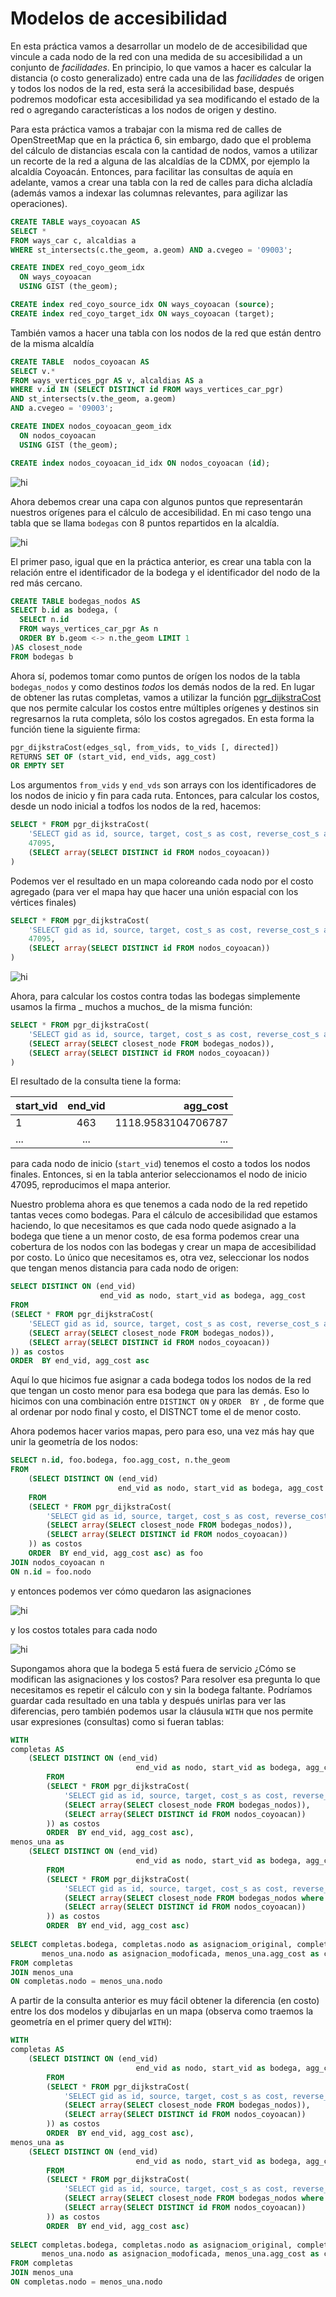 # Modelos de accesibilidad

En esta práctica vamos a desarrollar un modelo de de accesibilidad que vincule a cada nodo de la red con una medida de su accesibilidad a un conjunto de _facilidades_. En principio, lo que vamos a hacer es calcular la distancia (o costo generalizado) entre cada una de las _facilidades_ de origen y todos los nodos de la red, esta será la accesibilidad base, después podremos modoficar esta accesibilidad ya sea modificando el estado de la red o agregando características a los nodos de origen y destino.

Para esta práctica vamos a trabajar con la misma red de calles de OpenStreetMap que en la práctica 6, sin embargo, dado que el problema del cálculo de distancias escala con la cantidad de nodos, vamos a utilizar un recorte de la red a alguna de las alcaldías de la CDMX, por ejemplo la alcaldía Coyoacán. Entonces, para facilitar las consultas de aquía en adelante, vamos a crear una tabla con la red de calles para dicha alcladía (además vamos a indexar las columnas relevantes, para agilizar las operaciones).

````sql
CREATE TABLE ways_coyoacan AS 
SELECT * 
FROM ways_car c, alcaldias a 
WHERE st_intersects(c.the_geom, a.geom) AND a.cvegeo = '09003';

CREATE INDEX red_coyo_geom_idx
  ON ways_coyoacan
  USING GIST (the_geom);

CREATE index red_coyo_source_idx ON ways_coyoacan (source);
CREATE index red_coyo_target_idx ON ways_coyoacan (target);

````

También vamos a hacer una tabla con los nodos de la red que están dentro de la misma alcaldía

````sql
CREATE TABLE  nodos_coyoacan AS
SELECT v.* 
FROM ways_vertices_pgr AS v, alcaldias AS a
WHERE v.id IN (SELECT DISTINCT id FROM ways_vertices_car_pgr)
AND st_intersects(v.the_geom, a.geom)
AND a.cvegeo = '09003';

CREATE INDEX nodos_coyoacan_geom_idx
  ON nodos_coyoacan
  USING GIST (the_geom);

CREATE index nodos_coyoacan_id_idx ON nodos_coyoacan (id);

````



<img src="img/recorte_coyoacan.png" alt="hi" class="inline"/>

Ahora debemos crear una capa con algunos puntos que representarán nuestros orígenes para el cálculo de accesibilidad. En mi caso tengo una tabla que se llama `bodegas` con 8 puntos repartidos en la alcaldía.

<img src="img/bodegas.png" alt="hi" class="inline"/>

El primer paso, igual que en la práctica anterior, es crear una tabla con la relación entre el identificador de la bodega y el identificador del nodo de la red más cercano.

````sql
CREATE TABLE bodegas_nodos AS
SELECT b.id as bodega, (
  SELECT n.id
  FROM ways_vertices_car_pgr As n
  ORDER BY b.geom <-> n.the_geom LIMIT 1
)AS closest_node
FROM bodegas b
````

Ahora sí, podemos tomar como puntos de orígen los nodos de la tabla `bodegas_nodos` y como destinos _todos_ los demás nodos de la red. En lugar de obtener las rutas completas, vamos a utilizar la función [pgr_dijkstraCost](https://docs.pgrouting.org/3.1/en/pgr_dijkstraCost.html) que nos permite calcular los costos entre múltiples orígenes y destinos sin regresarnos la ruta completa, sólo los costos agregados. En esta forma la función tiene la siguiente firma:

````sql
pgr_dijkstraCost(edges_sql, from_vids, to_vids [, directed])
RETURNS SET OF (start_vid, end_vids, agg_cost)
OR EMPTY SET
````

Los argumentos `from_vids` y `end_vds` son arrays con los identificadores de los nodos de inicio y fin para cada ruta. Entonces, para calcular los costos, desde un nodo inicial a todfos los nodos de la red, hacemos:

````sql
SELECT * FROM pgr_dijkstraCost(
	'SELECT gid as id, source, target, cost_s as cost, reverse_cost_s as reverse_cost FROM ways_car',
	47095,
	(SELECT array(SELECT DISTINCT id FROM nodos_coyoacan))
)
````

Podemos ver el resultado en un mapa coloreando cada nodo por el costo agregado (para ver el mapa hay que hacer una unión espacial con los vértices finales)

````sql
SELECT * FROM pgr_dijkstraCost(
	'SELECT gid as id, source, target, cost_s as cost, reverse_cost_s as reverse_cost FROM ways_car',
	47095,
	(SELECT array(SELECT DISTINCT id FROM nodos_coyoacan))
)
````

<img src="img/costo_una_bodega.png" alt="hi" class="inline"/>

Ahora, para calcular los costos contra todas las bodegas simplemente usamos la firma _ muchos a muchos_ de la misma función:

````sql
SELECT * FROM pgr_dijkstraCost(
	'SELECT gid as id, source, target, cost_s as cost, reverse_cost_s as reverse_cost FROM ways_car',
	(SELECT array(SELECT closest_node FROM bodegas_nodos)),
	(SELECT array(SELECT DISTINCT id FROM nodos_coyoacan))
)
````
El resultado de la consulta tiene la forma:

| start_vid     | end_vid       | agg_cost          |
| ------------- |:-------------:| -----------------:|
| 1             | 463           | 1118.9583104706787|
| ...      | ...      |   ... |

para cada nodo de inicio (`start_vid`) tenemos el costo a todos los nodos finales. Entonces, si en la tabla anterior seleccionamos el nodo de inicio 47095, reproducimos el mapa anterior.

Nuestro problema ahora es que tenemos a cada nodo de la red repetido tantas veces como bodegas. Para el cálculo de accesibilidad que estamos haciendo, lo que necesitamos es que cada nodo quede asignado a la bodega que tiene a un menor costo, de esa forma podemos crear una cobertura de los nodos con las bodegas y crear un mapa de accesibilidad por costo. Lo único que necesitamos es, otra vez, seleccionar los nodos que tengan menos distancia para cada nodo de origen:

````sql
SELECT DISTINCT ON (end_vid)
                    end_vid as nodo, start_vid as bodega, agg_cost
FROM
(SELECT * FROM pgr_dijkstraCost(
	'SELECT gid as id, source, target, cost_s as cost, reverse_cost_s as reverse_cost FROM ways_car',
	(SELECT array(SELECT closest_node FROM bodegas_nodos)),
	(SELECT array(SELECT DISTINCT id FROM nodos_coyoacan))
)) as costos
ORDER  BY end_vid, agg_cost asc
````

Aquí lo que hicimos fue asignar a cada bodega todos los nodos de la red que tengan un costo menor para esa bodega que para las demás. Eso lo hicimos con una combinación entre `DISTINCT ON` y `ORDER  BY `, de forme que al ordenar por nodo final y costo, el DISTNCT tome el de menor costo.

Ahora podemos hacer varios mapas, pero para eso, una vez más hay que unir la geometría de los nodos:

````sql
SELECT n.id, foo.bodega, foo.agg_cost, n.the_geom
FROM
	(SELECT DISTINCT ON (end_vid)
						end_vid as nodo, start_vid as bodega, agg_cost
	FROM
	(SELECT * FROM pgr_dijkstraCost(
		'SELECT gid as id, source, target, cost_s as cost, reverse_cost_s as reverse_cost FROM ways_car',
		(SELECT array(SELECT closest_node FROM bodegas_nodos)),
		(SELECT array(SELECT DISTINCT id FROM nodos_coyoacan))
	)) as costos
	ORDER  BY end_vid, agg_cost asc) as foo
JOIN nodos_coyoacan n 
ON n.id = foo.nodo
````

y entonces podemos ver cómo quedaron las asignaciones

<img src="img/nodos_bodegas.png" alt="hi" class="inline"/>

y los costos totales para cada nodo

<img src="img/costos_nodos_bodegas.png" alt="hi" class="inline"/>

Supongamos ahora que la bodega 5 está fuera de servicio ¿Cómo se modifican las asignaciones y los costos? Para resolver esa pregunta lo que necesitamos es repetir el cálculo con y sin la bodega faltante. Podríamos guardar cada resultado en una tabla y después unirlas para ver las diferencias, pero también podemos usar la cláusula `WITH` que nos permite usar expresiones (consultas) como si fueran tablas:

````sql
WITH 
completas AS 
	(SELECT DISTINCT ON (end_vid)
							end_vid as nodo, start_vid as bodega, agg_cost
		FROM
		(SELECT * FROM pgr_dijkstraCost(
			'SELECT gid as id, source, target, cost_s as cost, reverse_cost_s as reverse_cost FROM ways_car',
			(SELECT array(SELECT closest_node FROM bodegas_nodos)),
			(SELECT array(SELECT DISTINCT id FROM nodos_coyoacan))
		)) as costos
		ORDER  BY end_vid, agg_cost asc),
menos_una as
	(SELECT DISTINCT ON (end_vid)
							end_vid as nodo, start_vid as bodega, agg_cost
		FROM
		(SELECT * FROM pgr_dijkstraCost(
			'SELECT gid as id, source, target, cost_s as cost, reverse_cost_s as reverse_cost FROM ways_car',
			(SELECT array(SELECT closest_node FROM bodegas_nodos where bodega !=5)),
			(SELECT array(SELECT DISTINCT id FROM nodos_coyoacan))
		)) as costos
		ORDER  BY end_vid, agg_cost asc)
		
SELECT completas.bodega, completas.nodo as asignaciom_original, completas.agg_cost as costo_original, 
       menos_una.nodo as asignacion_modoficada, menos_una.agg_cost as costo_modificado 
FROM completas
JOIN menos_una
ON completas.nodo = menos_una.nodo
````

A partir de la consulta anterior es muy fácil obtener la diferencia (en costo) entre los dos modelos y dibujarlas en un mapa (observa como traemos la geometría en el primer query del `WITH`):

````sql
WITH 
completas AS 
	(SELECT DISTINCT ON (end_vid)
							end_vid as nodo, start_vid as bodega, agg_cost
		FROM
		(SELECT * FROM pgr_dijkstraCost(
			'SELECT gid as id, source, target, cost_s as cost, reverse_cost_s as reverse_cost FROM ways_car',
			(SELECT array(SELECT closest_node FROM bodegas_nodos)),
			(SELECT array(SELECT DISTINCT id FROM nodos_coyoacan))
		)) as costos
		ORDER  BY end_vid, agg_cost asc),
menos_una as
	(SELECT DISTINCT ON (end_vid)
							end_vid as nodo, start_vid as bodega, agg_cost
		FROM
		(SELECT * FROM pgr_dijkstraCost(
			'SELECT gid as id, source, target, cost_s as cost, reverse_cost_s as reverse_cost FROM ways_car',
			(SELECT array(SELECT closest_node FROM bodegas_nodos where bodega !=5)),
			(SELECT array(SELECT DISTINCT id FROM nodos_coyoacan))
		)) as costos
		ORDER  BY end_vid, agg_cost asc)
		
SELECT completas.bodega, completas.nodo as asignaciom_original, completas.agg_cost as costo_original, 
       menos_una.nodo as asignacion_modoficada, menos_una.agg_cost as costo_modificado 
FROM completas
JOIN menos_una
ON completas.nodo = menos_una.nodo
````
